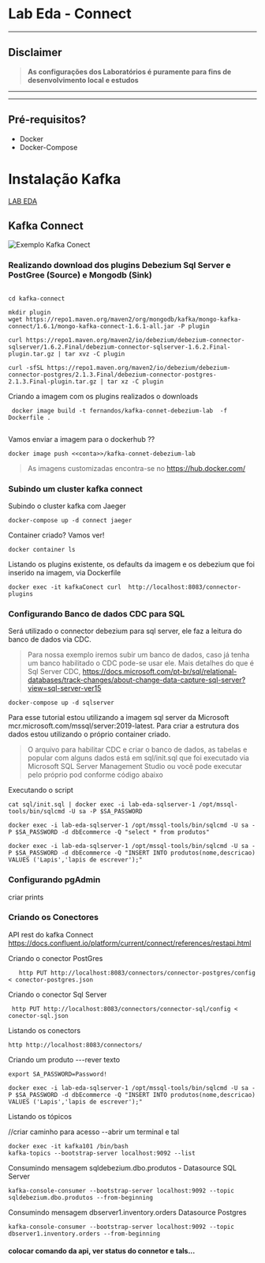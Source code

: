 # Lab Eda - Connect

---
## Disclaimer
> **As configurações dos Laboratórios é puramente para fins de desenvolvimento local e estudos**
> 

---

---


## Pré-requisitos?
* Docker
* Docker-Compose



# Instalação Kafka 

[LAB EDA](lab-eda//README.md)


## Kafka Connect

![Exemplo Kafka Conect](../content/kafka-connect.png)

### Realizando download dos plugins Debezium Sql Server e PostGree (Source) e Mongodb (Sink)

```

cd kafka-connect

mkdir plugin
wget https://repo1.maven.org/maven2/org/mongodb/kafka/mongo-kafka-connect/1.6.1/mongo-kafka-connect-1.6.1-all.jar -P plugin

curl https://repo1.maven.org/maven2/io/debezium/debezium-connector-sqlserver/1.6.2.Final/debezium-connector-sqlserver-1.6.2.Final-plugin.tar.gz | tar xvz -C plugin

curl -sfSL https://repo1.maven.org/maven2/io/debezium/debezium-connector-postgres/2.1.3.Final/debezium-connector-postgres-2.1.3.Final-plugin.tar.gz | tar xz -C plugin

```

Criando a imagem com os plugins realizados o downloads


```
 docker image build -t fernandos/kafka-connet-debezium-lab  -f Dockerfile .
 
```

Vamos enviar a imagem para o dockerhub ??

```
docker image push <<conta>>/kafka-connet-debezium-lab
```

> As imagens customizadas encontra-se no https://hub.docker.com/

### Subindo um cluster kafka connect

Subindo o cluster kafka com Jaeger

```
docker-compose up -d connect jaeger
```

Container  criado? Vamos ver!

```
docker container ls
```

Listando os plugins existente, os defaults da imagem e os debezium que foi inserido na imagem, via Dockerfile

```
docker exec -it kafkaConect curl  http://localhost:8083/connector-plugins
```

### Configurando Banco de dados CDC para SQL

Será utilizado o connector debezium para sql server, ele faz a leitura do banco de dados via CDC.

> Para nossa exemplo iremos subir um banco de dados, caso já tenha um banco habilitado o CDC pode-se usar ele. Mais detalhes do que é Sql Server CDC, https://docs.microsoft.com/pt-br/sql/relational-databases/track-changes/about-change-data-capture-sql-server?view=sql-server-ver15

```
docker-compose up -d sqlserver
```

Para esse tutorial estou utilizando a imagem sql server da Microsoft mcr.microsoft.com/mssql/server:2019-latest. Para criar a estrutura dos dados estou utilizando o próprio container criado.

>O arquivo para habilitar CDC e criar o banco de dados, as tabelas e popular com alguns dados está em sql/init.sql que foi executado via Microsoft SQL Server Management Studio ou você pode executar pelo próprio pod conforme código abaixo

Executando o script

```
cat sql/init.sql | docker exec -i lab-eda-sqlserver-1 /opt/mssql-tools/bin/sqlcmd -U sa -P $SA_PASSWORD

docker exec -i lab-eda-sqlserver-1 /opt/mssql-tools/bin/sqlcmd -U sa -P $SA_PASSWORD -d dbEcommerce -Q "select * from produtos"

docker exec -i lab-eda-sqlserver-1 /opt/mssql-tools/bin/sqlcmd -U sa -P $SA_PASSWORD -d dbEcommerce -Q "INSERT INTO produtos(nome,descricao)  VALUES ('Lapis','lapis de escrever');"

```

### Configurando pgAdmin

criar prints


### Criando os Conectores

API rest do kafka Connect
https://docs.confluent.io/platform/current/connect/references/restapi.html


Criando o conector PostGres

```
   http PUT http://localhost:8083/connectors/connector-postgres/config < conector-postgres.json
```

Criando o conector Sql Server


```
 http PUT http://localhost:8083/connectors/connector-sql/config < conector-sql.json
```


Listando os conectors

```
http http://localhost:8083/connectors/
```


Criando um produto ---rever texto

```
export SA_PASSWORD=Password!

docker exec -i lab-eda-sqlserver-1 /opt/mssql-tools/bin/sqlcmd -U sa -P $SA_PASSWORD -d dbEcommerce -Q "INSERT INTO produtos(nome,descricao)  VALUES ('Lapis','lapis de escrever');"

```

Listando os tópicos

//criar caminho para acesso --abrir um terminal e tal

```
docker exec -it kafka101 /bin/bash
kafka-topics --bootstrap-server localhost:9092 --list 
```


Consumindo mensagem sqldebezium.dbo.produtos - Datasource SQL Server

```
kafka-console-consumer --bootstrap-server localhost:9092 --topic sqldebezium.dbo.produtos --from-beginning
```

Consumindo mensagem dbserver1.inventory.orders Datasource Postgres

```
kafka-console-consumer --bootstrap-server localhost:9092 --topic dbserver1.inventory.orders --from-beginning
```


#### colocar comando da api, ver status do connetor e tals...






